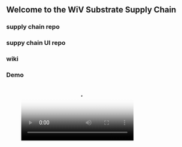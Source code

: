 ## Welcome to the WiV Substrate Supply Chain

### supply chain repo

### suppy chain UI repo

### wiki

### Demo

<figure class="video_container">
  <video controls="true" allowfullscreen="true" poster="path/to/poster_image.png">
    <source src="Wiv-Substrate-M1-Demo.mp4" type="video/mp4">
  </video>
</figure>